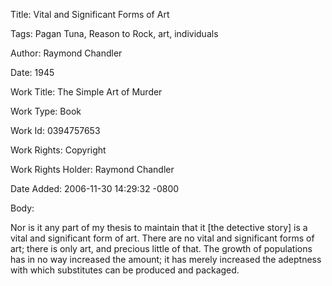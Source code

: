 Title:  Vital and Significant Forms of Art

Tags:   Pagan Tuna, Reason to Rock, art, individuals

Author: Raymond Chandler

Date:   1945

Work Title: The Simple Art of Murder

Work Type: Book

Work Id: 0394757653

Work Rights: Copyright

Work Rights Holder: Raymond Chandler

Date Added: 2006-11-30 14:29:32 -0800

Body: 

Nor is it any part of my thesis to maintain that it [the detective story] is a vital and significant form of art. There are no vital and significant forms of art; there is only art, and precious little of that. The growth of populations has in no way increased the amount; it has merely increased the adeptness with which substitutes can be produced and packaged.


